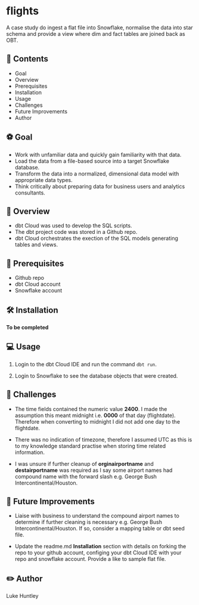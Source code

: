 # flights
A case study do ingest a flat file into Snowflake, normalise the data into star schema and provide a view where dim and fact tables are joined back as OBT.

## :file_folder: Contents
-   Goal
-   Overview
-   Prerequisites
-   Installation
-   Usage
-   Challenges
-   Future Improvements
-   Author

## :soccer: Goal
-   Work with unfamiliar data and quickly gain familiarity with that data.
-   Load the data from a file-based source into a target Snowflake database. 
-   Transform the data into a normalized, dimensional data model with appropriate data types.
-   Think critically about preparing data for business users and analytics consultants.

## :rocket: Overview
-   dbt Cloud was used to develop the SQL scripts.
-   The dbt project code was stored in a Github repo.
-   dbt Cloud orchestrates the exection of the SQL models generating tables and views.

## :memo: Prerequisites
-   Github repo
-   dbt Cloud account
-   Snowflake account

## :hammer_and_wrench: Installation

**To be completed**

## :computer: Usage 
1.  Login to the dbt Cloud IDE and run the command `dbt run`.

2.  Login to Snowflake to see the database objects that were created.

## :muscle: Challenges
-   The time fields contained the numeric value **2400**. I made the assumption this meant midnight i.e. **0000** of that day (flightdate). Therefore when converting to midnight I did not add one day to the flightdate.

-   There was no indication of timezone, therefore I assumed UTC as this is to my knowledge standard practise when storing time related information.

-   I was unsure if further cleanup of **orginairportname** and **destairportname** was required as I say some airport names had compound name with the forward slash e.g. George Bush Intercontinental/Houston.

## :crystal_ball: Future Improvements
-   Liaise with business to understand the compound airport names to determine if further cleaning is necessary e.g. George Bush Intercontinental/Houston. If so, consider a mapping table or dbt seed file.

-   Update the readme.md **Installation** section with details on forking the repo to your github account, configing your dbt Cloud IDE with your repo and snowflake account. Provide a like to sample flat file.

## :pencil2: Author
Luke Huntley
